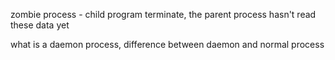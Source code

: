 zombie process - child program terminate, the parent process hasn't read these data yet

what is a daemon process, difference between daemon and normal process
